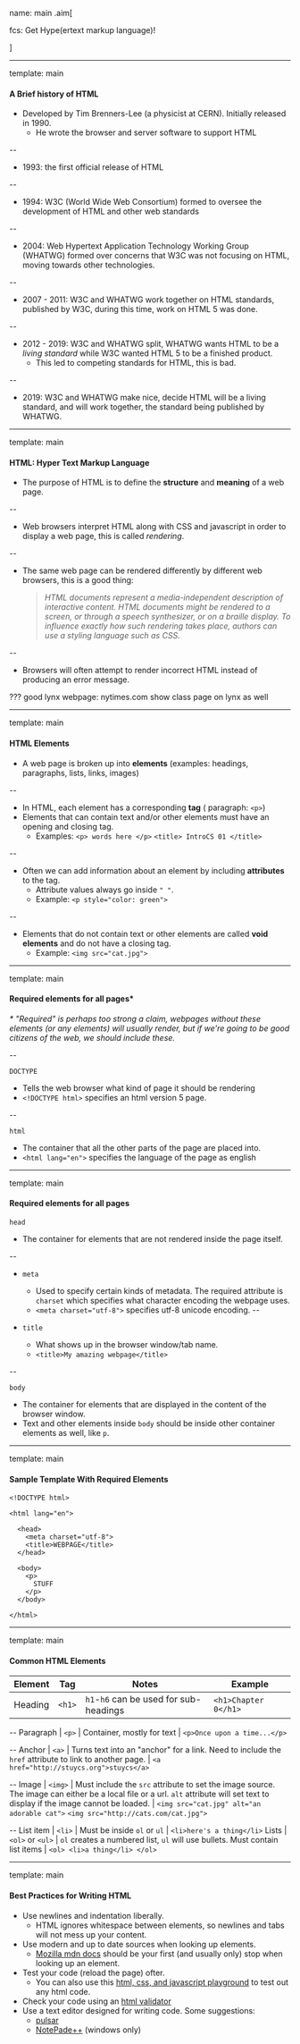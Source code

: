 name: main
.aim[<div>
  fcs: Get Hype(ertext markup language)!
  </div>]


---
template: main

#### A Brief history of HTML
* Developed by Tim Brenners-Lee (a physicist at CERN). Initially released in 1990.
  - He wrote the browser and server software to support HTML

--
* 1993: the first official release of HTML

--
* 1994: W3C (World Wide Web Consortium) formed to oversee the development of HTML and other web standards

--
* 2004: Web Hypertext Application Technology Working Group (WHATWG) formed over concerns that W3C was not focusing on HTML, moving towards other technologies.

--
* 2007 - 2011: W3C and WHATWG work together on HTML standards, published by W3C, during this time, work on HTML 5 was done.

--
* 2012 - 2019: W3C and WHATWG split, WHATWG wants HTML to be a _living standard_ while W3C wanted HTML 5 to be a finished product.
  - This led to competing standards for HTML, this is bad.

--
* 2019: W3C and WHATWG make nice, decide HTML will be a living standard, and will work together, the standard being published by WHATWG.

---
template: main

#### HTML: Hyper Text Markup Language

- The purpose of HTML is to define the __structure__ and __meaning__ of a web page.

--
- Web browsers interpret HTML along with CSS and javascript in order to display a web page, this is called _rendering_.

--
- The same web page can be rendered differently by different web browsers, this is a good thing:
  >  _HTML documents represent a media-independent description of interactive content. HTML documents might be rendered to a screen, or through a speech synthesizer, or on a braille display. To influence exactly how such rendering takes place, authors can use a styling language such as CSS._

--
- Browsers will often attempt to render incorrect HTML instead of producing an error message.

???
good lynx webpage: nytimes.com
show class page on lynx as well

---
template: main

#### HTML Elements
- A web page is broken up into __elements__ (examples: headings, paragraphs, lists, links, images)

--
- In HTML, each element has a corresponding __tag__ ( paragraph: `<p>`)
- Elements that can contain text and/or other elements must have an opening and closing tag.
  - Examples: `<p> words here </p>` `<title> IntroCS 01 </title>`

--
- Often we can add information about an element by including __attributes__ to the tag.
  - Attribute values always go inside `" "`.
  - Example: `<p style="color: green">`

--
- Elements that do not contain text or other elements are called __void elements__ and do not have a closing tag.
  - Example: `<img src="cat.jpg">`

---
template: main

#### Required elements for all pages\*

_\* "Required" is perhaps too strong a claim, webpages without these elements (or any elements) will usually render, but if we're going to be good citizens of the web, we should include these._

--

`DOCTYPE`
- Tells the web browser what kind of page it should be rendering
- `<!DOCTYPE html>` specifies an html version 5 page.

--

`html`
- The container that all the other parts of the page are placed into.
- `<html lang="en">` specifies the language of the page as english

---
template: main

#### Required elements for all pages

`head`
- The container for elements that are not rendered inside the page itself.

--
- `meta`
  - Used to specify certain kinds of metadata. The required attribute is `charset` which specifies what character encoding the webpage uses.
  - `<meta charset="utf-8">` specifies utf-8 unicode encoding.
--

- `title`
  - What shows up in the browser window/tab name.
  - `<title>My amazing webpage</title>`

--

`body`
- The container for elements that are displayed in the content of the browser window.
- Text and other elements inside `body` should be inside other container elements as well, like `p`.

---
template: main

#### Sample Template With Required Elements

```
<!DOCTYPE html>

<html lang="en">

  <head>
    <meta charset="utf-8">
    <title>WEBPAGE</title>
  </head>

  <body>
    <p>
      STUFF
    </p>
  </body>

</html>
```

---
template: main

#### Common HTML Elements

Element | Tag | Notes | Example
---|---|---|---  
Heading  | `<h1>`   | `h1`-`h6` can be used for sub-headings   | `<h1>Chapter 0</h1>`

--
Paragraph | `<p>` | Container, mostly for text  | `<p>Once upon a time...</p>`

--
Anchor | `<a>` | Turns text into an "anchor" for a link. Need to include the `href` attribute to link to another page. | `<a href="http://stuycs.org">stuycs</a>`

--
Image | `<img>` | Must include the `src` attribute to set the image source. The image can either be a local file or a url. `alt` attribute will set text to display if the image cannot be loaded. | `<img src="cat.jpg" alt="an adorable cat">` `<img src="http://cats.com/cat.jpg">`

--
List item  | `<li>`  | Must be inside `ol` or `ul`   | `<li>here's a thing</li>`
Lists | `<ol>` or `<ul>` | `ol` creates a numbered list, `ul` will use bullets. Must contain list items | `<ol> <li>a thing</li> </ol>`


---
template: main

#### Best Practices for Writing HTML
- Use newlines and indentation liberally.
  - HTML ignores whitespace between elements, so newlines and tabs will not mess up your content.
- Use modern and up to date sources when looking up elements.
  - [Mozilla mdn docs](https://developer.mozilla.org/en-US/docs/Web/HTML/Element) should be your first (and usually only) stop when looking up an element.
- Test your code (reload the page) ofter.
  - You can also use this [html, css, and javascript playground](https://developer.mozilla.org/en-US/play) to test out any html code.
- Check your code using an [html validator](https://whatwg.org/validator/)
- Use a text editor designed for writing code. Some suggestions:
  - [pulsar](https://pulsar-edit.dev)
  - [NotePade++](https://notepad-plus-plus.org) (windows only)

